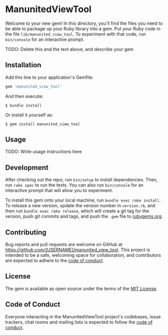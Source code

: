 # ManunitedViewTool

Welcome to your new gem! In this directory, you'll find the files you need to be able to package up your Ruby library into a gem. Put your Ruby code in the file `lib/manunited_view_tool`. To experiment with that code, run `bin/console` for an interactive prompt.

TODO: Delete this and the text above, and describe your gem

## Installation

Add this line to your application's Gemfile:

```ruby
gem 'manunited_view_tool'
```

And then execute:

    $ bundle install

Or install it yourself as:

    $ gem install manunited_view_tool

## Usage

TODO: Write usage instructions here

## Development

After checking out the repo, run `bin/setup` to install dependencies. Then, run `rake spec` to run the tests. You can also run `bin/console` for an interactive prompt that will allow you to experiment.

To install this gem onto your local machine, run `bundle exec rake install`. To release a new version, update the version number in `version.rb`, and then run `bundle exec rake release`, which will create a git tag for the version, push git commits and tags, and push the `.gem` file to [rubygems.org](https://rubygems.org).

## Contributing

Bug reports and pull requests are welcome on GitHub at https://github.com/[USERNAME]/manunited_view_tool. This project is intended to be a safe, welcoming space for collaboration, and contributors are expected to adhere to the [code of conduct](https://github.com/[USERNAME]/manunited_view_tool/blob/master/CODE_OF_CONDUCT.md).


## License

The gem is available as open source under the terms of the [MIT License](https://opensource.org/licenses/MIT).

## Code of Conduct

Everyone interacting in the ManunitedViewTool project's codebases, issue trackers, chat rooms and mailing lists is expected to follow the [code of conduct](https://github.com/[USERNAME]/manunited_view_tool/blob/master/CODE_OF_CONDUCT.md).
